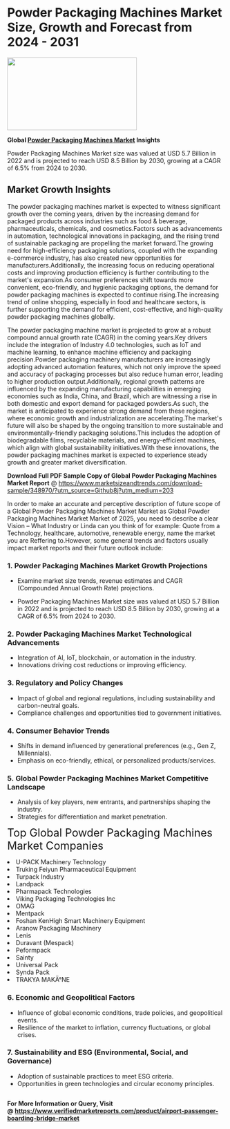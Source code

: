 <H1>Powder Packaging Machines Market Size, Growth and Forecast from 2024 - 2031</H1><img class="aligncenter size-medium wp-image-584254" src="https://thirdeyenews.in/wp-content/uploads/2024/09/Global-Market-Research-300x168.jpeg" alt="" width="300" height="168" /><p><strong>Global&nbsp;<a href="https://www.marketsizeandtrends.com/download-sample/348970/?utm_source=Github8j?utm_medium=203">Powder Packaging Machines Market</a> Insights</strong></p><p>Powder Packaging Machines Market size was valued at USD 5.7 Billion in 2022 and is projected to reach USD 8.5 Billion by 2030, growing at a CAGR of 6.5% from 2024 to 2030.</p><p><h2>Market Growth Insights</h2> <p>The powder packaging machines market is expected to witness significant growth over the coming years, driven by the increasing demand for packaged products across industries such as food & beverage, pharmaceuticals, chemicals, and cosmetics.Factors such as advancements in automation, technological innovations in packaging, and the rising trend of sustainable packaging are propelling the market forward.The growing need for high-efficiency packaging solutions, coupled with the expanding e-commerce industry, has also created new opportunities for manufacturers.Additionally, the increasing focus on reducing operational costs and improving production efficiency is further contributing to the market's expansion.As consumer preferences shift towards more convenient, eco-friendly, and hygienic packaging options, the demand for powder packaging machines is expected to continue rising.The increasing trend of online shopping, especially in food and healthcare sectors, is further supporting the demand for efficient, cost-effective, and high-quality powder packaging machines globally.</p> <p>The powder packaging machine market is projected to grow at a robust compound annual growth rate (CAGR) in the coming years.Key drivers include the integration of Industry 4.0 technologies, such as IoT and machine learning, to enhance machine efficiency and packaging precision.Powder packaging machinery manufacturers are increasingly adopting advanced automation features, which not only improve the speed and accuracy of packaging processes but also reduce human error, leading to higher production output.Additionally, regional growth patterns are influenced by the expanding manufacturing capabilities in emerging economies such as India, China, and Brazil, which are witnessing a rise in both domestic and export demand for packaged powders.As such, the market is anticipated to experience strong demand from these regions, where economic growth and industrialization are accelerating.The market's future will also be shaped by the ongoing transition to more sustainable and environmentally-friendly packaging solutions.This includes the adoption of biodegradable films, recyclable materials, and energy-efficient machines, which align with global sustainability initiatives.With these innovations, the powder packaging machines market is expected to experience steady growth and greater market diversification.</p><p><span class=""><strong>Download Full PDF Sample Copy of Global Powder Packaging Machines Market Report</strong> @ <a href="https://www.marketsizeandtrends.com/download-sample/348970/?utm_source=Github8j?utm_medium=203" target="_blank">https://www.marketsizeandtrends.com/download-sample/348970/?utm_source=Github8j?utm_medium=203</a></span></p><p>In order to make an accurate and perceptive description of future scope of a Global&nbsp;Powder Packaging Machines Market Market as Global&nbsp;Powder Packaging Machines Market Market of 2025, you need to describe a clear Vision &ndash; What Industry or Linda can you think of for example: Quote from a Technology, healthcare, automotive, renewable energy, name the market you are Reffering to.However, some general trends and factors usually impact market reports and their future outlook include:</p><h3>1.&nbsp;<strong>Powder Packaging Machines Market Growth Projections</strong></h3><ul><li>Examine market size trends, revenue estimates and CAGR (Compounded Annual Growth Rate) projections.</li><li><p>Powder Packaging Machines Market size was valued at USD 5.7 Billion in 2022 and is projected to reach USD 8.5 Billion by 2030, growing at a CAGR of 6.5% from 2024 to 2030.</p></li></ul><h3>2.&nbsp;<strong>Powder Packaging Machines Market Technological Advancements</strong></h3><ul><li>Integration of AI, IoT, blockchain, or automation in the industry.</li><li>Innovations driving cost reductions or improving efficiency.</li></ul><h3>3.&nbsp;<strong>Regulatory and Policy Changes</strong></h3><ul><li>Impact of global and regional regulations, including sustainability and carbon-neutral goals.</li><li>Compliance challenges and opportunities tied to government initiatives.</li></ul><h3>4.&nbsp;<strong>Consumer Behavior Trends</strong></h3><ul><li>Shifts in demand influenced by generational preferences (e.g., Gen Z, Millennials).</li><li>Emphasis on eco-friendly, ethical, or personalized products/services.</li></ul><h3>5.&nbsp;<strong>Global Powder Packaging Machines Market Competitive Landscape</strong></h3><ul><li>Analysis of key players, new entrants, and partnerships shaping the industry.</li><li>Strategies for differentiation and market penetration.</li></ul><p data-pm-slice="1 1 []"><span style="color: inherit; font-family: inherit; font-size: 25px;">Top Global Powder Packaging Machines Market Companies</span></p><div class="" data-test-id=""><p><li>U-PACK Machinery Technology</li><li> Truking Feiyun Pharmaceutical Equipment</li><li> Turpack Industry</li><li> Landpack</li><li> Pharmapack Technologies</li><li> Viking Packaging Technologies Inc</li><li> OMAG</li><li> Mentpack</li><li> Foshan KenHigh Smart Machinery Equipment</li><li> Aranow Packaging Machinery</li><li> Lenis</li><li> Duravant (Mespack)</li><li> Peformpack</li><li> Sainty</li><li> Universal Pack</li><li> Synda Pack</li><li> TRAKYA MAKÄ°NE</li></p></div><h3>6.&nbsp;<strong>Economic and Geopolitical Factors</strong></h3><ul><li>Influence of global economic conditions, trade policies, and geopolitical events.</li><li>Resilience of the market to inflation, currency fluctuations, or global crises.</li></ul><h3>7.&nbsp;<strong>Sustainability and ESG (Environmental, Social, and Governance)</strong></h3><ul><li>Adoption of sustainable practices to meet ESG criteria.</li><li>Opportunities in green technologies and circular economy principles.</li></ul><h2><strong style="font-size: 14px;">For More Information or Query, Visit @&nbsp;</strong><a style="background-color: #ffffff; font-size: 14px;" href="https://www.marketsizeandtrends.com/report/powder-packaging-machines-market/" target="_blank">https://www.verifiedmarketreports.com/product/airport-passenger-boarding-bridge-market</a></h2>